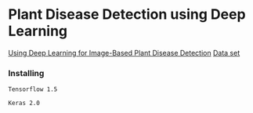 # Plant Disease Detection using Deep Learning

[Using Deep Learning for Image-Based Plant
Disease Detection](https://arxiv.org/pdf/1604.03169.pdf)
[Data set](https://github.com/spMohanty/PlantVillage-Dataset)


### Installing


```
Tensorflow 1.5
```
```
Keras 2.0
```
```

```